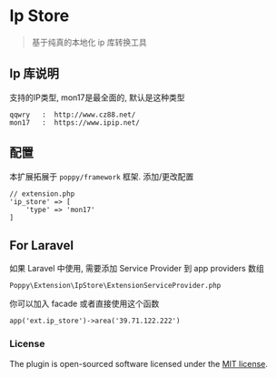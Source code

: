 # Ip Store

> 基于纯真的本地化 ip 库转换工具

## Ip 库说明

支持的IP类型, mon17是最全面的, 默认是这种类型


```
qqwry   :  http://www.cz88.net/
mon17   :  https://www.ipip.net/
```

## 配置
本扩展拓展于 `poppy/framework` 框架. 添加/更改配置


```
// extension.php
'ip_store' => [
    'type' => 'mon17'
]
```

## For Laravel 

如果 Laravel 中使用, 需要添加 Service Provider 到 app providers 数组

```
Poppy\Extension\IpStore\ExtensionServiceProvider.php
```

你可以加入 facade 或者直接使用这个函数

```
app('ext.ip_store')->area('39.71.122.222')
```

### License

The  plugin is open-sourced software licensed under the [MIT license](http://opensource.org/licenses/MIT).
